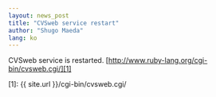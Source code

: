 ```yaml
---
layout: news_post
title: "CVSweb service restart"
author: "Shugo Maeda"
lang: ko
---
```


CVSweb service is restarted.
[http://www.ruby-lang.org/cgi-bin/cvsweb.cgi/][1]



[1]: {{ site.url }}/cgi-bin/cvsweb.cgi/
